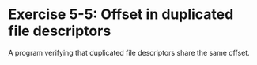# Exercise 5-5: Offset in duplicated file descriptors
A program verifying that duplicated file descriptors share the same offset.


